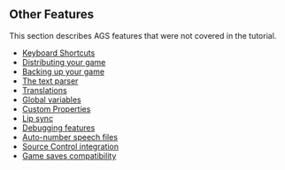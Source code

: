 ## Other Features

This section describes AGS features that were not covered in the
tutorial.

- [Keyboard Shortcuts](KeyboardShortcuts)
- [Distributing your game](DistGame)
- [Backing up your game](BackingUpYourGame)
- [The text parser](TextParser)
- [Translations](Translations)
- [Global variables](GlobalVariables)
- [Custom Properties](CustomProperties)
- [Lip sync](Lipsync)
- [Debugging features](Debuggingfeatures)
- [Auto-number speech files](AutonumberSpeechFiles)
- [Source Control integration](SourceControl)
- [Game saves compatibility](GameSavesCompatibility)
